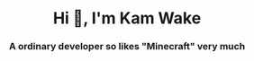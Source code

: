 <h1 align="center">Hi 👋, I'm Kam Wake</h1>
<h3 align="center">A ordinary developer so likes "Minecraft" very much</h3>
